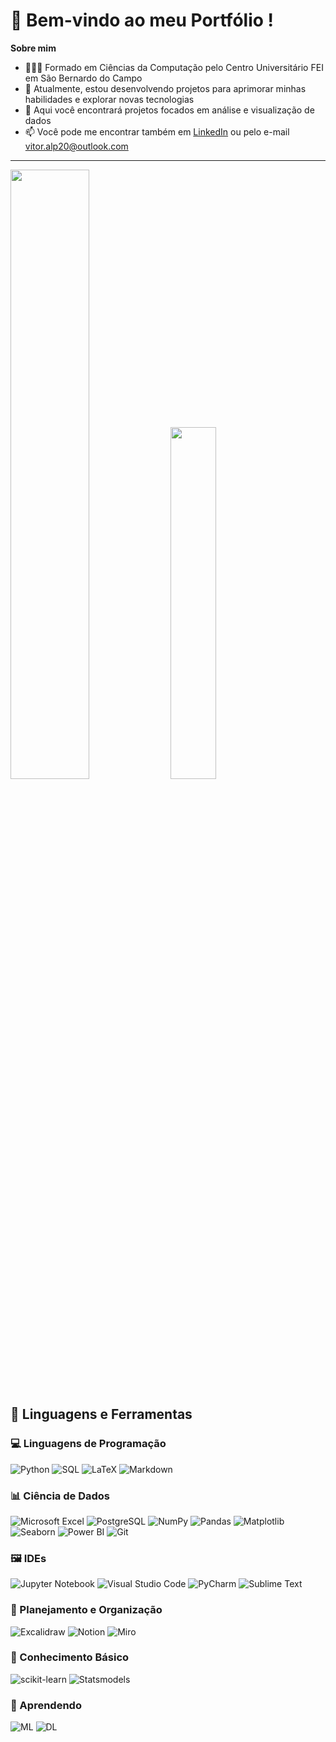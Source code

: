 # 🤖 Bem-vindo ao meu Portfólio !

**Sobre mim**

- 🙋🏻‍♂️ Formado em Ciências da Computação pelo Centro Universitário FEI em São Bernardo do Campo
- 🔧 Atualmente, estou desenvolvendo projetos para aprimorar minhas habilidades e explorar novas tecnologias
- 🌟 Aqui você encontrará projetos focados em análise e visualização de dados
- 📫 Você pode me encontrar também em [LinkedIn](https://www.linkedin.com/in/vitor-augusto-274a70229/) ou pelo e-mail vitor.alp20@outlook.com

---

<div class="image-container">
  <img src="https://github-readme-stats.vercel.app/api?username=vitorAugusto2&show_icons=true&theme=react&include_all_commits=true&count_private=true" width="50%" />
  <img src="https://github-readme-stats.vercel.app/api/top-langs/?username=vitorAugusto2&layout=compact&theme=react" width="38%" />
</div>


## 🚀 Linguagens e Ferramentas

### 💻 Linguagens de Programação
![Python](https://img.shields.io/badge/python-3670A0?style=for-the-badge&logo=python&logoColor=ffdd54) 
![SQL](https://img.shields.io/badge/SQL-%23316192.svg?style=for-the-badge&logo=SQL&logoColor=white) 
![LaTeX](https://img.shields.io/badge/latex-%23008080.svg?style=for-the-badge&logo=latex&logoColor=white) 
![Markdown](https://img.shields.io/badge/markdown-%23000000.svg?style=for-the-badge&logo=markdown&logoColor=white)

### 📊 Ciência de Dados
![Microsoft Excel](https://img.shields.io/badge/Microsoft_Excel-217346?style=for-the-badge&logo=microsoft-excel&logoColor=white) 
![PostgreSQL](https://img.shields.io/badge/PostgreSQL-%234B5C6F.svg?style=for-the-badge&logo=PostgreSQL&logoColor=white)
![NumPy](https://img.shields.io/badge/numpy-%23013243.svg?style=for-the-badge&logo=numpy&logoColor=white) 
![Pandas](https://img.shields.io/badge/pandas-%23150458.svg?style=for-the-badge&logo=pandas&logoColor=white) 
![Matplotlib](https://img.shields.io/badge/Matplotlib-%23ffffff.svg?style=for-the-badge&logo=Matplotlib&logoColor=black) 
![Seaborn](https://img.shields.io/badge/Seaborn-%2300bfae.svg?style=for-the-badge&logo=Seaborn&logoColor=white) 
![Power BI](https://img.shields.io/badge/power_bi-F2C811?style=for-the-badge&logo=powerbi&logoColor=black) 
![Git](https://img.shields.io/badge/git-%23F05033.svg?style=for-the-badge&logo=git&logoColor=white)

### 🖼️ IDEs
![Jupyter Notebook](https://img.shields.io/badge/jupyter-%23FA0F00.svg?style=for-the-badge&logo=jupyter&logoColor=white) 
![Visual Studio Code](https://img.shields.io/badge/Visual%20Studio%20Code-0078d7.svg?style=for-the-badge&logo=visual-studio-code&logoColor=white) 
![PyCharm](https://img.shields.io/badge/pycharm-143?style=for-the-badge&logo=pycharm&logoColor=black&color=black&labelColor=green) 
![Sublime Text](https://img.shields.io/badge/sublime_text-%23575757.svg?style=for-the-badge&logo=sublime-text&logoColor=important)

### 📖 Planejamento e Organização
![Excalidraw](https://img.shields.io/badge/Excalidraw-%23D3A6F4.svg?style=for-the-badge&logo=Excalidraw&logoColor=white) 
![Notion](https://img.shields.io/badge/Notion-%23000000.svg?style=for-the-badge&logo=notion&logoColor=white) 
![Miro](https://img.shields.io/badge/Miro-%23FFD700.svg?style=for-the-badge&logo=Miro&logoColor=black)

### 🐤 Conhecimento Básico
![scikit-learn](https://img.shields.io/badge/scikit--learn-%23F7931E.svg?style=for-the-badge&logo=scikit-learn&logoColor=white) 
![Statsmodels](https://img.shields.io/badge/Statsmodels-%23A9A9A9.svg?style=for-the-badge&logo=statsmodels&logoColor=white)

### 🐣 Aprendendo 
![ML](https://img.shields.io/badge/ML-%2300bfae.svg?style=for-the-badge&logo=Machine%20Learning&logoColor=white) 
![DL](https://img.shields.io/badge/DL-%23FFB6C1.svg?style=for-the-badge&logo=Deep%20Learning&logoColor=white)




